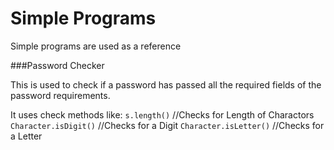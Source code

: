 Simple Programs
====================

Simple programs are used as a reference 

###Password Checker

This is used to check if a password has passed all the required fields of the password requirements.

It uses check methods like:
	`s.length()`  //Checks for Length of Charactors
	`Character.isDigit()` //Checks for a Digit
	`Character.isLetter()` //Checks for a Letter
